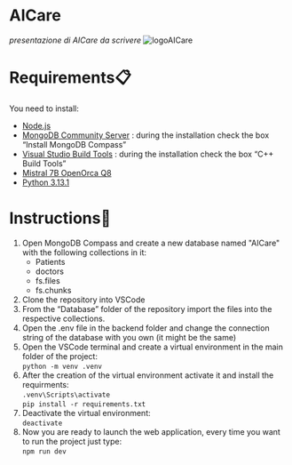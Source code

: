 # AICare
*presentazione di AICare da scrivere*
![logoAICare](https://github.com/user-attachments/assets/ebe0148a-77d6-4b2e-b228-f33284077e1c)

# Requirements📋
You need to install:
+ [Node.js](https://nodejs.org/en)
+ [MongoDB Community Server](https://www.mongodb.com/try/download/community) : during the installation check the box “Install MongoDB Compass”
+ [Visual Studio Build Tools](https://visualstudio.microsoft.com/it/visual-cpp-build-tools/) : during the installation check the box “C++ Build Tools”
+ [Mistral 7B OpenOrca Q8](https://huggingface.co/TheBloke/Mistral-7B-OpenOrca-GGUF/blob/main/mistral-7b-openorca.Q8_0.gguf)
+ [Python 3.13.1](https://www.python.org/downloads/release/python-3131/)

# Instructions📖
1. Open MongoDB Compass and create a new database named "AICare" with the following collections in it:
   + Patients
   + doctors
   + fs.files
   + fs.chunks
2. Clone the repository into VSCode
3. From the “Database” folder of the repository import the files into the respective collections.
4. Open the .env file in the backend folder and change the connection string of the database with you own (it might be the same)
5. Open the VSCode terminal and create a virtual environment in the main folder of the project:<br>
   ```python -m venv .venv```
6. After the creation of the virtual environment activate it and install the requirments:<br>
   ```.venv\Scripts\activate```<br>
    ```pip install -r requirements.txt```
7. Deactivate the virtual environment:<br>
   ```deactivate```
8. Now you are ready to launch the web application, every time you want to run the project just type:<br>
   ```npm run dev```
